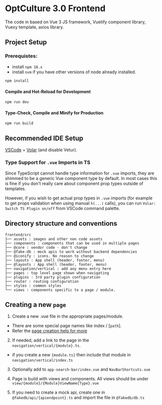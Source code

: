 # OptCulture 3.0 Frontend 

The code in based on Vue 3 JS framework, Vuetify component library, Vuexy template, axios library. 

## Project Setup

### Prerequistes: 

- install `npm 18.x`
- install `nvm` if you have other versions of node already installed.


```sh
npm install
```

#### Compile and Hot-Reload for Development

```sh
npm run dev
```

#### Type-Check, Compile and Minify for Production

```sh
npm run build
```

## Recommended IDE Setup

[VSCode](https://code.visualstudio.com/) + [Volar](https://marketplace.visualstudio.com/items?itemName=johnsoncodehk.volar) (and disable Vetur).

### Type Support for `.vue` Imports in TS

Since TypeScript cannot handle type information for `.vue` imports, they are shimmed to be a generic Vue component type by default. In most cases this is fine if you don't really care about component prop types outside of templates.

However, if you wish to get actual prop types in `.vue` imports (for example to get props validation when using manual `h(...)` calls), you can run `Volar: Switch TS Plugin on/off` from VSCode command palette.

## Directory structure and conventions
```
frontend/src
├── assets : images and other non code assets
├── components : components that can be used in multiple pages
├── @core : vendor code - don't change
├── @fake-db : mock apis to work without backend dependencies
├── @iconify : icons. No reason to change
├── layouts : App shell (header, footer, menu)
├── @layouts : App shell (header, footer, menu)
├── navigation/vertical : add any menu entry here
├── pages : top level page shown when navigating
├── plugins : 3rd party plugin configuration
├── router : routing configuration
├── styles : common styles
└── views : components specific to a page / module.
```

## Creating a new `page`

1. Create a new .vue file in the appropriate pages/module. 

* There are some special page names like index / [`path`].  
* Refer the [page creation help for more](https://demos.pixinvent.com/vuexy-vuejs-admin-template/documentation/guide/how-to-create-a-new-page.html#how-to-create-a-new-page)

2. If needed, add a link to the page in the `navigation/vertical/{module}.ts`.
* if you create a new `{module.ts}` then include that module in `navigation/vertical/index.ts`

3. Optionally add to `app-search-bar/index.vue` and `NavBarShortcuts.vue`

4. Page is build with views and components. All views should be under `view/{module}/{Module}ViewName{Type}.vue`

5. If you need to create a mock api, create one in `@fakedb/api/{apiendpoint}.ts` and import the file in `@fakedb/db.ts`

